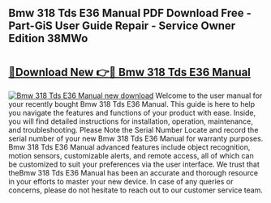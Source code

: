 ## Bmw 318 Tds E36 Manual PDF Download Free - Part-GiS User Guide Repair - Service Owner Edition 38MWo

# <h2><a href="http://bc64262.oget.top/?id=Bmw+318+Tds+E36+Manual">🔗Download New 👉🔴 Bmw 318 Tds E36 Manual</a></h2>

[![Bmw 318 Tds E36 Manual new download](https://i.imgur.com/5g1atiW.png)](http://bc64262.oget.top/?id=Bmw+318+Tds+E36+Manual)
Welcome to the user manual for your recently bought Bmw 318 Tds E36 Manual. This guide is here to help you navigate the features and functions of your product with ease. Inside, you will find detailed instructions for installation, operation, maintenance, and troubleshooting. Please Note the Serial Number Locate and record the serial number of your new Bmw 318 Tds E36 Manual for warranty purposes. Bmw 318 Tds E36 Manual advanced features include object recognition, motion sensors, customizable alerts, and remote access, all of which can be customized to suit your preferences via the user interface. We trust that theBmw 318 Tds E36 Manual has been an accurate and thorough resource in your efforts to master your new device. In case of any queries or concerns, please do not hesitate to reach out to our customer service team.
